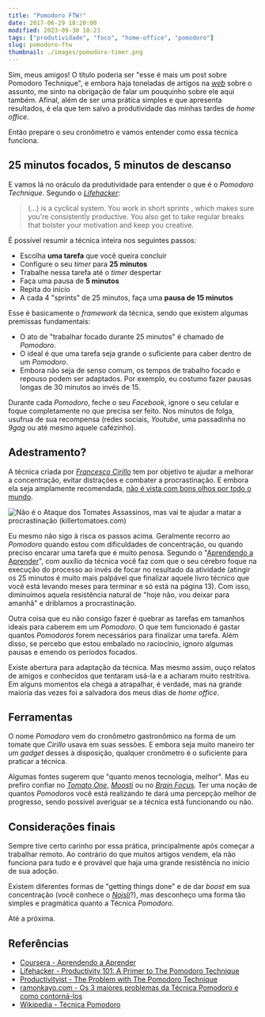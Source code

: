 ```yaml
---
title: "Pomodoro FTW!"
date: 2017-06-29 18:20:00
modified: 2023-09-30 18:23
tags: ["produtividade", "foco", "home-office", "pomodoro"]
slug: pomodoro-ftw
thumbnail: ./images/pomodoro-timer.png
---
```


Sim, meus amigos! O título poderia ser "esse é mais um post sobre Pomodoro Technique",
e embora haja toneladas de artigos na [_web_](/tag/desenvolvimento-web.html "Leia mais sobre web") sobre o assunto, me sinto na obrigação
de falar um pouquinho sobre ele aqui também. Afinal, além de ser uma prática simples e que
apresenta resultados, é ela que tem salvo a produtividade das minhas tardes de _home office_.

Então prepare o seu cronômetro e vamos entender como essa técnica funciona.

## 25 minutos focados, 5 minutos de descanso

E vamos lá no oráculo da produtividade para entender o que é o _Pomodoro Technique_.
Segundo o [_Lifehacker_](http://lifehacker.com/ "Tips, tricks and downloads to get things done"):

> (...) is a cyclical system. You work in short sprints , which makes
> sure you're consistently productive. You also get to take regular breaks
> that bolster your motivation and keep you creative.

É possível resumir a técnica inteira nos seguintes passos:

- Escolha **uma tarefa** que você queira concluir
- Configure o seu _timer_ para **25 minutos**
- Trabalhe nessa tarefa até o _timer_ despertar
- Faça uma pausa de **5 minutos**
- Repita do início
- A cada 4 "sprints" de 25 minutos, faça uma **pausa de 15 minutos**

Esse é basicamente o _framework_ da técnica, sendo que existem algumas premissas fundamentais:

- O ato de "trabalhar focado durante 25 minutos" é chamado de _Pomodoro_.
- O ideal é que uma tarefa seja grande o suficiente para caber dentro de um _Pomodoro_.
- Embora não seja de senso comum, os tempos de trabalho focado e repouso podem ser adaptados. Por exemplo, eu costumo fazer pausas longas de 30 minutos ao invés de 15.

Durante cada _Pomodoro_, feche o seu _Facebook_, ignore o seu celular e foque completamente
no que precisa ser feito. Nos minutos de folga, usufrua de sua recompensa (redes sociais, _Youtube_, uma passadinha no _9gag_ ou até mesmo aquele cafézinho).

## Adestramento?

A técnica criada por [_Francesco Cirillo_](https://cirillocompany.de/ "Work smarter, not harder") tem por objetivo te ajudar a melhorar
a concentração, evitar distrações e combater a procrastinação. E embora ela seja
amplamente recomendada, [não é vista com bons olhos por todo o mundo](https://productivityist.com/the-problem-with-the-pomodoro-technique/ "The Problem with The Pomodoro Technique").

![Não é o Ataque dos Tomates Assassinos, mas vai te ajudar a matar a procrastinação (killertomatoes.com)](/media/killer-tomatoes.png "Não é o Ataque dos Tomates Assassinos, mas vai te ajudar a combater a procrastinação (killertomatoes.com)")

Eu mesmo não sigo à risca os passos acima. Geralmente recorro ao _Pomodoro_ quando
estou com dificuldades de concentração, ou quando preciso encarar uma tarefa que é
muito penosa. Segundo o "[Aprendendo a Aprender](https://pt.coursera.org/learn/aprender "Ferramentas mentais poderosas para ajudá-lo a dominar assuntos difíceis")",
com auxílio da técnica você faz com que o seu cérebro foque na execução do processo ao invés de focar no resultado
da atividade (atingir os 25 minutos é muito mais palpável que finalizar aquele livro técnico
que você está levando meses para terminar e só está na página 13). Com isso, diminuímos aquela resistência natural de
"hoje não, vou deixar para amanhã" e driblamos a procrastinação.

Outra coisa que eu não consigo fazer é quebrar as tarefas em tamanhos ideais para caberem
em um _Pomodoro_. O que tem funcionado é gastar quantos _Pomodoros_ forem necessários
para finalizar uma tarefa. Além disso, se percebo que estou embalado no
raciocínio, ignoro algumas pausas e emendo os períodos focados.

Existe abertura para adaptação da técnica. Mas mesmo assim, ouço relatos de amigos e conhecidos
que tentaram usá-la e a acharam muito restritiva. Em alguns momentos ela chega a atrapalhar, é verdade,
mas na grande maioria das vezes foi a salvadora dos meus dias de _home office_.

## Ferramentas

O nome _Pomodoro_ vem do cronômetro gastronômico na forma de um tomate que
_Cirillo_ usava em suas sessões. E embora seja muito maneiro ter um _gadget_ desses
à disposição, qualquer cronômetro é o suficiente para praticar a técnica.

Algumas fontes sugerem que "quanto menos tecnologia, melhor". Mas eu prefiro confiar no
[_Tomato One_](https://itunes.apple.com/us/app/tomato-one-free-focus-timer/id907364780?mt=12 "Veja na App Store"),
[_Moosti_](http://www.moosti.com/ "Dê uma olhada na extensão para o Chrome") ou no [_Brain Focus_](https://play.google.com/store/apps/details?id=com.AT.PomodoroTimer&hl=pt_BR "Timer para o Android").
Ter uma noção de quantos _Pomodoros_ você está realizando te dará uma percepção melhor de progresso,
sendo possível averiguar se a técnica está funcionando ou não.

## Considerações finais

Sempre tive certo carinho por essa prática, principalmente após começar a trabalhar remoto. Ao contrário
do que muitos artigos vendem, ela não funciona para tudo e é provável que haja uma
grande resistência no início de sua adoção.

Existem diferentes formas de "getting things done" e de dar _boost_ em sua concentração (você conhece o [_Noisli_](https://www.noisli.com/ "Improve focus and boost productivity")?),
mas desconheço uma forma tão simples e pragmática quanto a Técnica _Pomodoro_.

Até a próxima.

## Referências

- [Coursera - Aprendendo a Aprender](https://pt.coursera.org/learn/aprender)
- [Lifehacker - Productivity 101: A Primer to The Pomodoro Technique](http://lifehacker.com/productivity-101-a-primer-to-the-pomodoro-technique-1598992730)
- [Productivityist - The Problem with The Pomodoro Technique](https://productivityist.com/the-problem-with-the-pomodoro-technique/)
- [ramonkayo.com - Os 3 maiores problemas da Técnica Pomodoro e como contorná-los](http://ramonkayo.com/ideias-e-opinioes/os-3-problemas-da-tecnica-pomodoro)
- [Wikipedia - Técnica Pomodoro](https://pt.wikipedia.org/wiki/T%C3%A9cnica_pomodoro)
